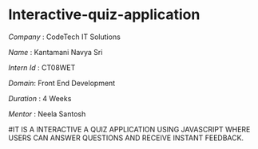 # Interactive-quiz-application

*Company* : CodeTech IT Solutions

*Name* : Kantamani Navya Sri

*Intern Id* : CT08WET

*Domain*: Front End Development

*Duration* : 4 Weeks

*Mentor* : Neela Santosh

#IT IS A INTERACTIVE A QUIZ APPLICATION USING JAVASCRIPT WHERE USERS CAN ANSWER QUESTIONS AND RECEIVE INSTANT FEEDBACK.
